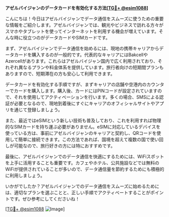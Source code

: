 **アゼルバイジャンのデータカードを有効化する方法[[TG💪+ @esim1088](https://t.me/s/esim1088)]**

こんにちは！今日はアゼルバイジャンでデータ通信をスムーズに使うための重要な情報をご紹介します。アゼルバイジャンでは、観光やビジネスで訪れる方々がスマホやタブレットを使ってインターネットを利用する機会が増えています。そんな時に役立つのがデータカードやSIMカードです。

まず、アゼルバイジャンでデータ通信を始めるには、現地の携帯キャリアからデータカードを購入するのが一般的です。代表的なキャリアにはBakcellやAzercellがあります。これらはアゼルバイジャン国内で広く利用されており、それぞれ異なるプランや料金体系を提供しています。旅行者向けの短期間プランもありますので、短期滞在の方も安心して利用できます。

データカードを有効化する手順ですが、まずキャリアの店舗や空港内のカウンターでカードを購入します。購入後、カードにはPINコードが設定されていますので、それを使用してアクティベーションを行います。多くの場合、SMSによる認証が必要となるので、現地到着後にすぐにキャリアのオフィシャルサイトやアプリを通じて登録しましょう。

また、最近ではeSIMという新しい技術も普及しており、これを利用すれば物理的なSIMカードを持ち運ぶ必要がありません。eSIMに対応しているデバイスを使っている方は、事前にアゼルバイジャンのキャリアと契約し、QRコードを使用して簡単に接続できます。この方法であれば、国境を超えて複数の国で使い回しが可能なので、旅行好きの方には特におすすめです。

最後に、アゼルバイジャンでのデータ通信を快適にするためには、WiFiスポットを上手に活用することも重要です。カフェやホテル、公共施設などでは無料のWiFiが提供されていることが多いので、データ通信量を節約するためにも積極的に利用しましょう。

いかがでしたか？アゼルバイジャンでのデータ通信をスムーズに始めるためには、適切なプランを選ぶことと、正しい手順でアクティベートすることがポイントです。ぜひ参考にしてくださいね！

[[TG💪+ @esim1088](https://t.me/s/esim1088) ![Image](https://i.postimg.cc/Y0z9fWf4/image.png)]